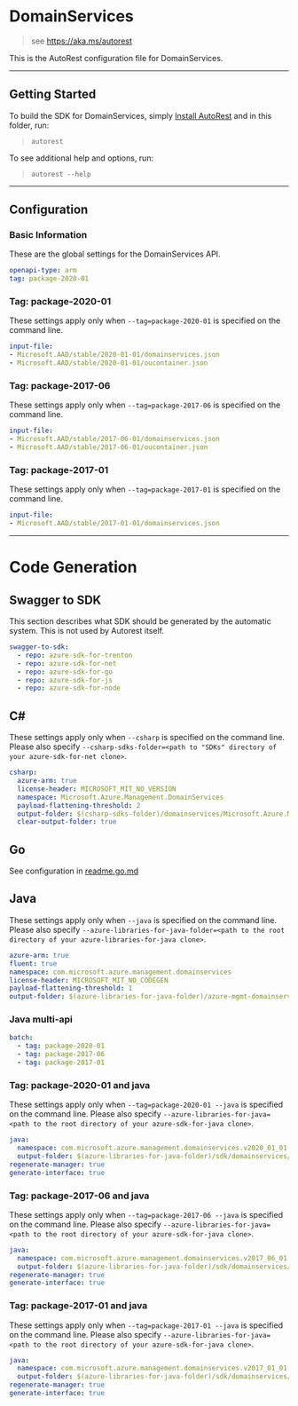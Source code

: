 # DomainServices

> see https://aka.ms/autorest

This is the AutoRest configuration file for DomainServices.



---
## Getting Started
To build the SDK for DomainServices, simply [Install AutoRest](https://aka.ms/autorest/install) and in this folder, run:

> `autorest`

To see additional help and options, run:

> `autorest --help`
---

## Configuration



### Basic Information
These are the global settings for the DomainServices API.

``` yaml
openapi-type: arm
tag: package-2020-01
```

### Tag: package-2020-01

These settings apply only when `--tag=package-2020-01` is specified on the command line.

``` yaml $(tag) == 'package-2020-01'
input-file:
- Microsoft.AAD/stable/2020-01-01/domainservices.json
- Microsoft.AAD/stable/2020-01-01/oucontainer.json
```

### Tag: package-2017-06

These settings apply only when `--tag=package-2017-06` is specified on the command line.

``` yaml $(tag) == 'package-2017-06'
input-file:
- Microsoft.AAD/stable/2017-06-01/domainservices.json
- Microsoft.AAD/stable/2017-06-01/oucontainer.json
```

### Tag: package-2017-01

These settings apply only when `--tag=package-2017-01` is specified on the command line.

``` yaml $(tag) == 'package-2017-01'
input-file:
- Microsoft.AAD/stable/2017-01-01/domainservices.json
```

---
# Code Generation


## Swagger to SDK

This section describes what SDK should be generated by the automatic system.
This is not used by Autorest itself.

``` yaml $(swagger-to-sdk)
swagger-to-sdk:
  - repo: azure-sdk-for-trenton
  - repo: azure-sdk-for-net
  - repo: azure-sdk-for-go
  - repo: azure-sdk-for-js
  - repo: azure-sdk-for-node
```

## C#

These settings apply only when `--csharp` is specified on the command line.
Please also specify `--csharp-sdks-folder=<path to "SDKs" directory of your azure-sdk-for-net clone>`.

``` yaml $(csharp)
csharp:
  azure-arm: true
  license-header: MICROSOFT_MIT_NO_VERSION
  namespace: Microsoft.Azure.Management.DomainServices
  payload-flattening-threshold: 2
  output-folder: $(csharp-sdks-folder)/domainservices/Microsoft.Azure.Management.DomainServices/src/Generated
  clear-output-folder: true
```

## Go

See configuration in [readme.go.md](./readme.go.md)

## Java

These settings apply only when `--java` is specified on the command line.
Please also specify `--azure-libraries-for-java-folder=<path to the root directory of your azure-libraries-for-java clone>`.

``` yaml $(java)
azure-arm: true
fluent: true
namespace: com.microsoft.azure.management.domainservices
license-header: MICROSOFT_MIT_NO_CODEGEN
payload-flattening-threshold: 1
output-folder: $(azure-libraries-for-java-folder)/azure-mgmt-domainservices
```

### Java multi-api

``` yaml $(java) && $(multiapi)
batch:
  - tag: package-2020-01
  - tag: package-2017-06
  - tag: package-2017-01
```

### Tag: package-2020-01 and java

These settings apply only when `--tag=package-2020-01 --java` is specified on the command line.
Please also specify `--azure-libraries-for-java=<path to the root directory of your azure-sdk-for-java clone>`.

``` yaml $(tag) == 'package-2020-01' && $(java) && $(multiapi)
java:
  namespace: com.microsoft.azure.management.domainservices.v2020_01_01
  output-folder: $(azure-libraries-for-java-folder)/sdk/domainservices/mgmt-v2020_01_01
regenerate-manager: true
generate-interface: true
```

### Tag: package-2017-06 and java

These settings apply only when `--tag=package-2017-06 --java` is specified on the command line.
Please also specify `--azure-libraries-for-java=<path to the root directory of your azure-sdk-for-java clone>`.

``` yaml $(tag) == 'package-2017-06' && $(java) && $(multiapi)
java:
  namespace: com.microsoft.azure.management.domainservices.v2017_06_01
  output-folder: $(azure-libraries-for-java-folder)/sdk/domainservices/mgmt-v2017_06_01
regenerate-manager: true
generate-interface: true
```

### Tag: package-2017-01 and java

These settings apply only when `--tag=package-2017-01 --java` is specified on the command line.
Please also specify `--azure-libraries-for-java=<path to the root directory of your azure-sdk-for-java clone>`.

``` yaml $(tag) == 'package-2017-01' && $(java) && $(multiapi)
java:
  namespace: com.microsoft.azure.management.domainservices.v2017_01_01
  output-folder: $(azure-libraries-for-java-folder)/sdk/domainservices/mgmt-v2017_01_01
regenerate-manager: true
generate-interface: true
```



